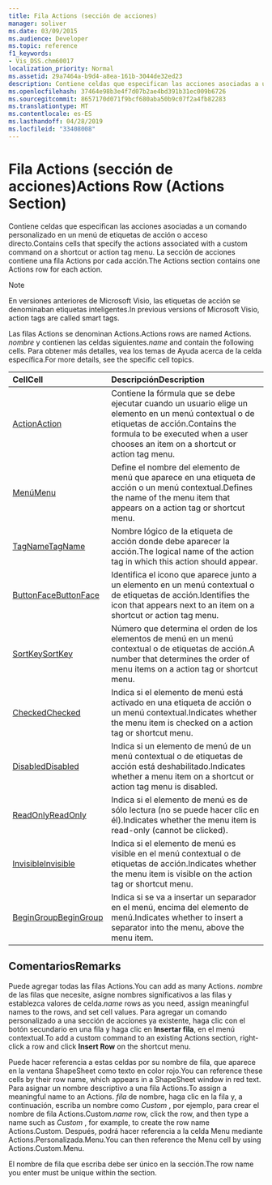 ```yaml
---
title: Fila Actions (sección de acciones)
manager: soliver
ms.date: 03/09/2015
ms.audience: Developer
ms.topic: reference
f1_keywords:
- Vis_DSS.chm60017
localization_priority: Normal
ms.assetid: 29a7464a-b9d4-a8ea-161b-3044de32ed23
description: Contiene celdas que especifican las acciones asociadas a un comando personalizado en un menú de etiquetas de acción o acceso directo. La sección de acciones contiene una fila Actions por cada acción.
ms.openlocfilehash: 37464e98b3e4f7d07b2ae4bd391b31ec009b6726
ms.sourcegitcommit: 8657170d071f9bcf680aba50b9c07f2a4fb82283
ms.translationtype: MT
ms.contentlocale: es-ES
ms.lasthandoff: 04/28/2019
ms.locfileid: "33408008"
---
```

# <a name="actions-row-actions-section"></a><span data-ttu-id="777bd-104">Fila Actions (sección de acciones)</span><span class="sxs-lookup"><span data-stu-id="777bd-104">Actions Row (Actions Section)</span></span>

<span data-ttu-id="777bd-105">Contiene celdas que especifican las acciones asociadas a un comando personalizado en un menú de etiquetas de acción o acceso directo.</span><span class="sxs-lookup"><span data-stu-id="777bd-105">Contains cells that specify the actions associated with a custom command on a shortcut or action tag menu.</span></span> <span data-ttu-id="777bd-106">La sección de acciones contiene una fila Actions por cada acción.</span><span class="sxs-lookup"><span data-stu-id="777bd-106">The Actions section contains one Actions row for each action.</span></span>
  
> [!NOTE]
> <span data-ttu-id="777bd-107">En versiones anteriores de Microsoft Visio, las etiquetas de acción se denominaban etiquetas inteligentes.</span><span class="sxs-lookup"><span data-stu-id="777bd-107">In previous versions of Microsoft Visio, action tags are called smart tags.</span></span> 
  
<span data-ttu-id="777bd-108">Las filas Actions se denominan Actions.</span><span class="sxs-lookup"><span data-stu-id="777bd-108">Actions rows are named Actions.</span></span> <span data-ttu-id="777bd-109">*nombre*  y contienen las celdas siguientes.</span><span class="sxs-lookup"><span data-stu-id="777bd-109">*name*  and contain the following cells.</span></span> <span data-ttu-id="777bd-110">Para obtener más detalles, vea los temas de Ayuda acerca de la celda específica.</span><span class="sxs-lookup"><span data-stu-id="777bd-110">For more details, see the specific cell topics.</span></span> 
  
|<span data-ttu-id="777bd-111">**Cell**</span><span class="sxs-lookup"><span data-stu-id="777bd-111">**Cell**</span></span>|<span data-ttu-id="777bd-112">**Descripción**</span><span class="sxs-lookup"><span data-stu-id="777bd-112">**Description**</span></span>|
|:-----|:-----|
|[<span data-ttu-id="777bd-113">Action</span><span class="sxs-lookup"><span data-stu-id="777bd-113">Action</span></span>](action-cell-actions-section.md) <br/> |<span data-ttu-id="777bd-114">Contiene la fórmula que se debe ejecutar cuando un usuario elige un elemento en un menú contextual o de etiquetas de acción.</span><span class="sxs-lookup"><span data-stu-id="777bd-114">Contains the formula to be executed when a user chooses an item on a shortcut or action tag menu.</span></span>  <br/> |
|[<span data-ttu-id="777bd-115">Menú</span><span class="sxs-lookup"><span data-stu-id="777bd-115">Menu</span></span>](menu-cell-actions-section.md) <br/> |<span data-ttu-id="777bd-116">Define el nombre del elemento de menú que aparece en una etiqueta de acción o un menú contextual.</span><span class="sxs-lookup"><span data-stu-id="777bd-116">Defines the name of the menu item that appears on a action tag or shortcut menu.</span></span>  <br/> |
|[<span data-ttu-id="777bd-117">TagName</span><span class="sxs-lookup"><span data-stu-id="777bd-117">TagName</span></span>](tagname-cell-actions-section.md) <br/> |<span data-ttu-id="777bd-118">Nombre lógico de la etiqueta de acción donde debe aparecer la acción.</span><span class="sxs-lookup"><span data-stu-id="777bd-118">The logical name of the action tag in which this action should appear.</span></span>  <br/> |
|[<span data-ttu-id="777bd-119">ButtonFace</span><span class="sxs-lookup"><span data-stu-id="777bd-119">ButtonFace</span></span>](buttonface-cell-actions-section.md) <br/> |<span data-ttu-id="777bd-120">Identifica el icono que aparece junto a un elemento en un menú contextual o de etiquetas de acción.</span><span class="sxs-lookup"><span data-stu-id="777bd-120">Identifies the icon that appears next to an item on a shortcut or action tag menu.</span></span>  <br/> |
|[<span data-ttu-id="777bd-121">SortKey</span><span class="sxs-lookup"><span data-stu-id="777bd-121">SortKey</span></span>](sortkey-cell-actions-section.md) <br/> |<span data-ttu-id="777bd-122">Número que determina el orden de los elementos de menú en un menú contextual o de etiquetas de acción.</span><span class="sxs-lookup"><span data-stu-id="777bd-122">A number that determines the order of menu items on a action tag or shortcut menu.</span></span>  <br/> |
|[<span data-ttu-id="777bd-123">Checked</span><span class="sxs-lookup"><span data-stu-id="777bd-123">Checked</span></span>](checked-cell-actions-section.md) <br/> |<span data-ttu-id="777bd-124">Indica si el elemento de menú está activado en una etiqueta de acción o un menú contextual.</span><span class="sxs-lookup"><span data-stu-id="777bd-124">Indicates whether the menu item is checked on a action tag or shortcut menu.</span></span>  <br/> |
|[<span data-ttu-id="777bd-125">Disabled</span><span class="sxs-lookup"><span data-stu-id="777bd-125">Disabled</span></span>](disabled-cell-actions-section.md) <br/> |<span data-ttu-id="777bd-126">Indica si un elemento de menú de un menú contextual o de etiquetas de acción está deshabilitado.</span><span class="sxs-lookup"><span data-stu-id="777bd-126">Indicates whether a menu item on a shortcut or action tag menu is disabled.</span></span>  <br/> |
|[<span data-ttu-id="777bd-127">ReadOnly</span><span class="sxs-lookup"><span data-stu-id="777bd-127">ReadOnly</span></span>](readonly-cell-actions-section.md) <br/> |<span data-ttu-id="777bd-128">Indica si el elemento de menú es de sólo lectura (no se puede hacer clic en él).</span><span class="sxs-lookup"><span data-stu-id="777bd-128">Indicates whether the menu item is read-only (cannot be clicked).</span></span>  <br/> |
|[<span data-ttu-id="777bd-129">Invisible</span><span class="sxs-lookup"><span data-stu-id="777bd-129">Invisible</span></span>](invisible-cell-actions-section.md) <br/> |<span data-ttu-id="777bd-130">Indica si el elemento de menú es visible en el menú contextual o de etiquetas de acción.</span><span class="sxs-lookup"><span data-stu-id="777bd-130">Indicates whether the menu item is visible on the action tag or shortcut menu.</span></span>  <br/> |
|[<span data-ttu-id="777bd-131">BeginGroup</span><span class="sxs-lookup"><span data-stu-id="777bd-131">BeginGroup</span></span>](begingroup-cell-actions-section.md) <br/> |<span data-ttu-id="777bd-132">Indica si se va a insertar un separador en el menú, encima del elemento de menú.</span><span class="sxs-lookup"><span data-stu-id="777bd-132">Indicates whether to insert a separator into the menu, above the menu item.</span></span>  <br/> |
   
## <a name="remarks"></a><span data-ttu-id="777bd-133">Comentarios</span><span class="sxs-lookup"><span data-stu-id="777bd-133">Remarks</span></span>

 <span data-ttu-id="777bd-134">Puede agregar todas las filas Actions.</span><span class="sxs-lookup"><span data-stu-id="777bd-134">You can add as many Actions.</span></span>  <span data-ttu-id="777bd-135">*nombre*  de las filas que necesite, asigne nombres significativos a las filas y establezca valores de celda.</span><span class="sxs-lookup"><span data-stu-id="777bd-135">*name*  rows as you need, assign meaningful names to the rows, and set cell values.</span></span> <span data-ttu-id="777bd-136">Para agregar un comando personalizado a una sección de acciones ya existente, haga clic con el botón secundario en una fila y haga clic en **Insertar fila**, en el menú contextual.</span><span class="sxs-lookup"><span data-stu-id="777bd-136">To add a custom command to an existing Actions section, right-click a row and click **Insert Row** on the shortcut menu.</span></span> 
  
<span data-ttu-id="777bd-137">Puede hacer referencia a estas celdas por su nombre de fila, que aparece en la ventana ShapeSheet como texto en color rojo.</span><span class="sxs-lookup"><span data-stu-id="777bd-137">You can reference these cells by their row name, which appears in a ShapeSheet window in red text.</span></span> <span data-ttu-id="777bd-138">Para asignar un nombre descriptivo a una fila Actions.</span><span class="sxs-lookup"><span data-stu-id="777bd-138">To assign a meaningful name to an Actions.</span></span> <span data-ttu-id="777bd-139">*fila*  de nombre, haga clic en la fila y, a continuación, escriba un nombre como  *Custom*  , por ejemplo, para crear el nombre de fila Actions.Custom.</span><span class="sxs-lookup"><span data-stu-id="777bd-139">*name*  row, click the row, and then type a name such as  *Custom*  , for example, to create the row name Actions.Custom.</span></span> <span data-ttu-id="777bd-140">Después, podrá hacer referencia a la celda Menu mediante Actions.Personalizada.Menu.</span><span class="sxs-lookup"><span data-stu-id="777bd-140">You can then reference the Menu cell by using Actions.Custom.Menu.</span></span> 
  
<span data-ttu-id="777bd-141">El nombre de fila que escriba debe ser único en la sección.</span><span class="sxs-lookup"><span data-stu-id="777bd-141">The row name you enter must be unique within the section.</span></span>
  

